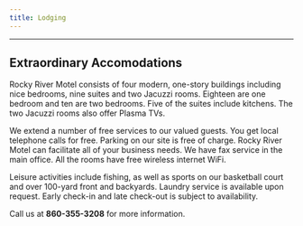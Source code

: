 ```yaml
---
title: Lodging
---
```

***
## Extraordinary Accomodations

Rocky River Motel consists of four modern, one-story buildings including nice bedrooms, nine suites and two Jacuzzi rooms. Eighteen are one bedroom and ten are two bedrooms. Five of the suites include kitchens. The two Jacuzzi rooms also offer Plasma TVs.
 
We extend a number of free services to our valued guests. You get local telephone calls for free. Parking on our site is free of charge. Rocky River Motel can facilitate all of your business needs. We have fax service in the main office. All the rooms have free wireless internet WiFi.
 
Leisure activities include fishing, as well as sports on our basketball court and over 100-yard front and backyards. Laundry service is available upon request. Early check-in and late check-out is subject to availability.

Call us at **860-355-3208** for more information.
